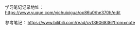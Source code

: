 学习笔记记录地址： https://www.yuque.com/yichuixigua/oo86u0/he370h/edit

参考笔记：
https://www.bilibili.com/read/cv13906836?from=note